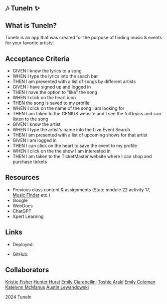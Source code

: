 ## 🎶 TuneIn ✨

## What is TuneIn?

TuneIn is an app that was created for the purpose of finding music & events for your favorite artists!

## Acceptance Criteria


- GIVEN I know the lyrics to a song
- WHEN I type the lyrics into the seach bar
- THEN I am presented with a list of songs by different artists
- GIVEN I have signed up and logged in
- THEN I have the option to "like" the song
- WHEN I click on the heart icon
- THEN the song is saved to my profile
- WHEN I click on the name of the song I am looking for
- THEN I am taken to the GENIUS website and I see the full lryics and can listen to the song
- GIVEN I know the artist
- WHEN I type the artist's name into the Live Event Search
- THEN I am presented with a list of upcoming shows for that artist
- GIVEN I am logged in
- THEN I can click on the heart to save the event to my profile
- WHEN I click on the the show I am interested in
- THEN I am taken to the TicketMaster website where I can shop and purchase tickets


## Resources
- Previous class content & assignments (State module 22 activity 17, [Music Finder](https://github.com/FisherK19/music-explorer) etc.)
- Google
- WebDocs
- ChatGPT
- Xpert Learning


## Links

* Deployed:

* GitHub:

## Collaborators

[Kristie Fisher](https://github.com/FisherK19)
[Hunter Hurst](https://github.com/RRHunterH)
[Emily Ciarabellini](https://github.com/ECiarabellini)
[Toshie Araki](https://github.com/tmaraki)
[Emily Coleman](https://github.com/ebcoleman)
[Katelynn McManus](https://github.com/KatelynnMM)
[Austin Lewandowski](https://github.com/austin109lew)

2024 TuneIn